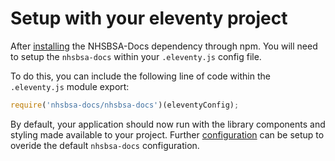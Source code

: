 # Setup with your eleventy project

After [installing](../README.md#installation) the NHSBSA-Docs dependency through npm. You will need to setup the `nhsbsa-docs` within your `.eleventy.js` config file.

To do this, you can include the following line of code within the `.eleventy.js` module export:

```js
require('nhsbsa-docs/nhsbsa-docs')(eleventyConfig);
```

By default, your application should now run with the library components and styling made available to your project. Further [configuration](project-configuration) can be setup to overide the default `nhsbsa-docs` configuration.
